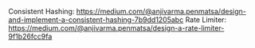 Consistent Hashing: https://medium.com/@anjivarma.penmatsa/design-and-implement-a-consistent-hashing-7b9dd1205abc
Rate Limiter: https://medium.com/@anjivarma.penmatsa/design-a-rate-limiter-9f1b26fcc9fa
